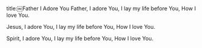 title:￼Father I Adore You
Father, I adore You,
I lay my life before You,
How I love You.

Jesus, I adore You,
I lay my life before You,
How I love You.

Spirit, I adore You,
I lay my life before You,
How I love You.